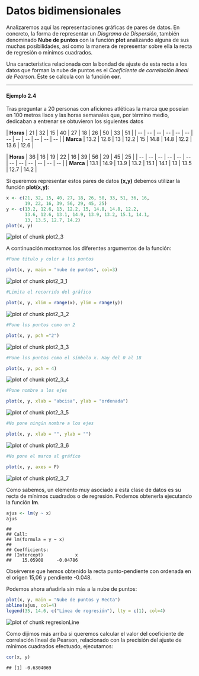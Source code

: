 
# Datos bidimensionales

Analizaremos aquí las representaciones gráficas de pares de datos. En concreto, la forma de representar un _Diagrama de Dispersión_, también denominado __Nube de puntos__ con la función __plot__ analizando alguna de sus muchas posibilidades, así como la manera de representar sobre ella la recta de regresión o mínimos cuadrados.

Una característica relacionada con la bondad de ajuste de esta recta a los datos que forman la nube de puntos es el _Coeficiente de correlación lineal de Pearson_. Éste se calcula con la función __cor__.

---
#### Ejemplo 2.4

Tras preguntar a 20 personas con aficiones atléticas la marca que poseían en 100 metros lisos y las horas semanales que, por término medio, dedicaban a entrenar se obtuvieron los siguientes datos


| __Horas__ | 21 | 32 | 15 | 40 | 27 | 18 | 26 | 50 | 33 | 51 |
| -- | -- | -- | -- | -- | -- | -- | -- | -- | -- | -- | -- |
| __Marca__ | 13.2 | 12.6 | 13 | 12.2 | 15 | 14.8 | 14.8 | 12.2 | 13.6 | 12.6 |

| __Horas__ | 36 | 16 | 19 | 22 | 16 | 39 | 56 | 29 | 45 | 25 | 
| -- | -- | -- | -- | -- | -- | -- | -- | -- | -- | -- | -- |
| __Marca__ | 13.1 | 14.9 | 13.9 | 13.2 | 15.1 | 14.1 | 13 | 13.5 | 12.7 | 14.2 |


Si queremos representar estos pares de datos __(x,y)__ debemos utilizar la función __plot(x,y)__:


```r
x <- c(21, 32, 15, 40, 27, 18, 26, 50, 33, 51, 36, 16,
       19, 22, 16, 39, 56, 29, 45, 25)
y <- c(13.2, 12.6, 13, 12.2, 15, 14.8, 14.8, 12.2, 
       13.6, 12.6, 13.1, 14.9, 13.9, 13.2, 15.1, 14.1, 
       13, 13.5, 12.7, 14.2)
plot(x, y)
```

![plot of chunk plot2_3](figure/plot2_3-1.png)

A continuación mostramos los diferentes argumentos de la función:


```r
#Pone titulo y color a los puntos

plot(x, y, main = "nube de puntos", col=3)
```

![plot of chunk plot2_3_1](figure/plot2_3_1-1.png)


```r
#Limita el recorrido del gráfico

plot(x, y, xlim = range(x), ylim = range(y))
```

![plot of chunk plot2_3_2](figure/plot2_3_2-1.png)


```r
#Pone los puntos como un 2

plot(x, y, pch ="2")
```

![plot of chunk plot2_3_3](figure/plot2_3_3-1.png)



```r
#Pone los puntos como el símbolo x. Hay del 0 al 18

plot(x, y, pch = 4)
```

![plot of chunk plot2_3_4](figure/plot2_3_4-1.png)


```r
#Pone nombre a los ejes

plot(x, y, xlab = "abcisa", ylab = "ordenada")
```

![plot of chunk plot2_3_5](figure/plot2_3_5-1.png)


```r
#No pone ningún nombre a los ejes

plot(x, y, xlab = "", ylab = "")
```

![plot of chunk plot2_3_6](figure/plot2_3_6-1.png)


```r
#No pone el marco al gráfico

plot(x, y, axes = F)
```

![plot of chunk plot2_3_7](figure/plot2_3_7-1.png)

Como sabemos, un elemento muy asociado a esta clase de datos es su recta de mínimos cuadrados o de regresión. Podemos obtenerla ejecutando la función __lm__. 


```r
ajus <- lm(y ~ x)
ajus
```

```
## 
## Call:
## lm(formula = y ~ x)
## 
## Coefficients:
## (Intercept)            x  
##    15.05908     -0.04786
```
Obsérverse que hemos obtenido la recta punto-pendiente con ordenada en el origen 15,06 y pendiente -0.048.

Podemos ahora añadirla sin más a la nube de puntos:


```r
plot(x, y, main = "Nube de puntos y Recta")
abline(ajus, col=4)
legend(35, 14.6, c("Línea de regresión"), lty = c(1), col=4)
```

![plot of chunk regresionLine](figure/regresionLine-1.png)

Como dijimos más arriba si queremos calcular el valor del coeficiente de correlación lineal de Pearson, relacionado con la precisión del ajuste de mínimos cuadrados efectuado, ejecutamos:


```r
cor(x, y)
```

```
## [1] -0.6304069
```

